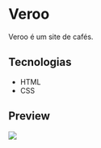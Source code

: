 # Veroo
Veroo é um site de cafés.
## Tecnologias
* HTML
* CSS

## Preview
<img src="https://github.com/raifransantos/veroo/blob/main/github/Preview.png">
